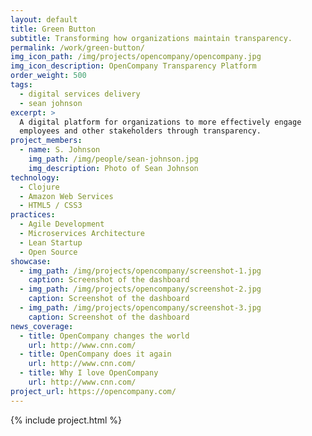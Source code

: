 ```yaml
---
layout: default
title: Green Button
subtitle: Transforming how organizations maintain transparency.  
permalink: /work/green-button/
img_icon_path: /img/projects/opencompany/opencompany.jpg
img_icon_description: OpenCompany Transparency Platform
order_weight: 500
tags:
  - digital services delivery
  - sean johnson
excerpt: >
  A digital platform for organizations to more effectively engage
  employees and other stakeholders through transparency.
project_members:
  - name: S. Johnson
    img_path: /img/people/sean-johnson.jpg
    img_description: Photo of Sean Johnson
technology:
  - Clojure
  - Amazon Web Services
  - HTML5 / CSS3
practices:
  - Agile Development
  - Microservices Architecture
  - Lean Startup
  - Open Source
showcase:
  - img_path: /img/projects/opencompany/screenshot-1.jpg
    caption: Screenshot of the dashboard
  - img_path: /img/projects/opencompany/screenshot-2.jpg
    caption: Screenshot of the dashboard
  - img_path: /img/projects/opencompany/screenshot-3.jpg
    caption: Screenshot of the dashboard
news_coverage:
  - title: OpenCompany changes the world
    url: http://www.cnn.com/
  - title: OpenCompany does it again
    url: http://www.cnn.com/
  - title: Why I love OpenCompany
    url: http://www.cnn.com/
project_url: https://opencompany.com/
---
```


{% include project.html %}
